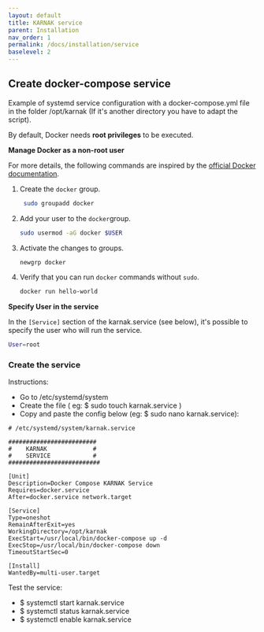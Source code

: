 ```yaml
---
layout: default
title: KARNAK service
parent: Installation
nav_order: 1
permalink: /docs/installation/service
baselevel: 2
---
```


## Create docker-compose service

Example of systemd service configuration with a docker-compose.yml file in the folder /opt/karnak (If it's another directory you have to adapt the script).

By default, Docker needs **root privileges** to be executed.

**Manage Docker as a non-root user**

For more details, the following commands are inspired by the [official Docker documentation](https://docs.docker.com/engine/install/linux-postinstall/#manage-docker-as-a-non-root-user).

1. Create the `docker` group.

   ```bash
    sudo groupadd docker
   ```

2. Add your user to the `docker`group.

   ```bash
   sudo usermod -aG docker $USER
   ```

3. Activate the changes to groups.

   ```bash
   newgrp docker
   ```

4. Verify that you can run `docker` commands without `sudo`.

   ```bash
   docker run hello-world
   ```

**Specify User in the service**

In the `[Service]` section of the karnak.service (see below), it's possible to specify the user who will run the service.

```bash
User=root
```

### Create the service

Instructions:

* Go to /etc/systemd/system
* Create the file ( eg: $ sudo touch karnak.service )
* Copy and paste the config below (eg: $ sudo nano karnak.service):

~~~
# /etc/systemd/system/karnak.service 

#########################
#    KARNAK             #
#    SERVICE            #	
##########################

[Unit]
Description=Docker Compose KARNAK Service
Requires=docker.service
After=docker.service network.target

[Service]
Type=oneshot
RemainAfterExit=yes
WorkingDirectory=/opt/karnak
ExecStart=/usr/local/bin/docker-compose up -d
ExecStop=/usr/local/bin/docker-compose down
TimeoutStartSec=0

[Install]
WantedBy=multi-user.target
~~~

Test the service:

* $ systemctl start karnak.service
* $ systemctl status karnak.service
* $ systemctl enable karnak.service